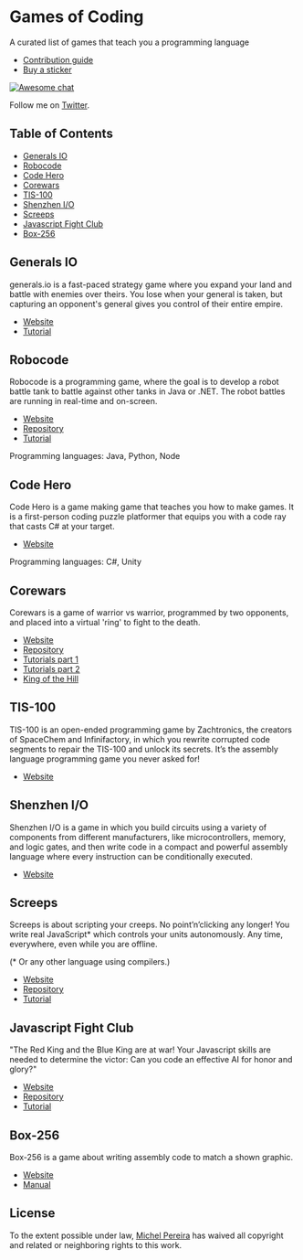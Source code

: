 # Games of Coding

A curated list of games that teach you a programming language

- [Contribution guide](contributing.md)
- [Buy a sticker](https://www.stickermule.com/marketplace/10034-awesome)

[![Awesome chat](https://badges.gitter.im/sindresorhus/awesome.svg)](https://gitter.im/gamesofcoding/Lobby)

Follow me on [Twitter](https://twitter.com/michelpereira).

## Table of Contents

- [Generals IO](#generals-io)
- [Robocode](#robocode)
- [Code Hero](#code-hero)
- [Corewars](#corewars)
- [TIS-100](#tis-100)
- [Shenzhen I/O](#shenzhen-io)
- [Screeps](#screeps)
- [Javascript Fight Club](#javascript-fight-club)
- [Box-256](#box-256)

## Generals IO

generals.io is a fast-paced strategy game where you expand your land and battle with enemies over theirs. You lose when your general is taken, but capturing an opponent's general gives you control of their entire empire.

- [Website](http://generals.io)
- [Tutorial](http://dev.generals.io/api)

## Robocode

Robocode is a programming game, where the goal is to develop a robot battle tank to battle against other tanks in Java or .NET. The robot battles are running in real-time and on-screen.

- [Website](http://robocode.sourceforge.net)
- [Repository](http://robocode.sourceforge.net)
- [Tutorial](http://robowiki.net/wiki/Robocode_Basics)

Programming languages: Java, Python, Node 

## Code Hero

Code Hero is a game making game that teaches you how to make games. It is a first-person coding puzzle platformer that equips you with a code ray that casts C# at your target.

- [Website](http://www.codehero.org)

Programming languages: C#, Unity

## Corewars

Corewars is a game of warrior vs warrior, programmed by two opponents, and placed into a virtual 'ring' to fight to the death.

- [Website](http://www.corewars.org)
- [Repository](https://github.com/ivanignatiev/corewar)
- [Tutorials part 1](http://www.corewars.org/information.html)
- [Tutorials part 2](http://www.koth.org/info.html)
- [King of the Hill](http://www.koth.org)

## TIS-100

TIS-100 is an open-ended programming game by Zachtronics, the creators of SpaceChem and Infinifactory, in which you rewrite corrupted code segments to repair the TIS-100 and unlock its secrets. It’s the assembly language programming game you never asked for!

- [Website](http://www.zachtronics.com/tis-100/)

## Shenzhen I/O

Shenzhen I/O is a game in which you build circuits using a variety of components from different manufacturers, like microcontrollers, memory, and logic gates, and then write code in a compact and powerful assembly language where every instruction can be conditionally executed.

- [Website](http://www.zachtronics.com/shenzhen-io/)

## Screeps

Screeps is about scripting your creeps. No point’n’clicking any longer! You write real JavaScript* which controls your units autonomously. Any time, everywhere, even while you are offline.

(* Or any other language using compilers.)

- [Website](https://screeps.com/)
- [Repository](https://github.com/screeps/screeps)
- [Tutorial](https://screeps.com/a/#!/sim/tutorial)

## Javascript Fight Club

"The Red King and the Blue King are at war! Your Javascript skills are needed to determine the victor: Can you code an effective AI for honor and glory?"

- [Website](https://jsfight.club/)
- [Repository](https://github.com/JSJitsu/hero-starter)
- [Tutorial](https://github.com/JSJitsu/hero-starter#getting-started)

## Box-256

Box-256 is a game about writing assembly code to match a shown graphic.

- [Website](http://box-256.com/)
- [Manual](http://box-256.com/manual/index.html)

## License

To the extent possible under law, [Michel Pereira](http://www.michelpereira.com.br) has waived all copyright and related or neighboring rights to this work.
